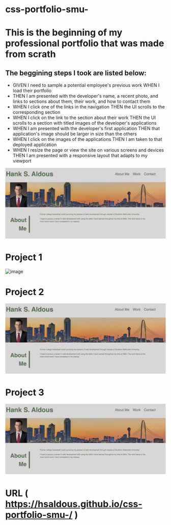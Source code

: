# css-portfolio-smu-

# This is the beginning of my professional portfolio that was made from scrath

## The beggining steps I took are listed below:

  * GIVEN I need to sample a potential employee's previous work
    WHEN I load their portfolio
   * THEN I am presented with the developer's name, a recent photo, and links to sections  about them, their work, and how to contact them
  * WHEN I click one of the links in the navigation
   THEN the UI scrolls to the corresponding section
  * WHEN I click on the link to the section about their work
   THEN the UI scrolls to a section with titled images of the developer's applications
  * WHEN I am presented with the developer's first application
   THEN that application's image should be larger in size than the others
  * WHEN I click on the images of the applications
   THEN I am taken to that deployed application
  * WHEN I resize the page or view the site on various screens and devices
   THEN I am presented with a responsive layout that adapts to my viewport

![image](https://github.com/hsaldous/css-portfolio-smu-/blob/main/assets/images/portfolio%20screenshot.png?raw=true)

# Project 1
![image](https://github.com/hsaldous/css-portfolio-smu-/blob/main/assets/images/weatherFlix.png?raw=true)

# Project 2
![image](https://github.com/hsaldous/css-portfolio-smu-/blob/main/assets/images/portfolio%20screenshot.png?raw=true)

# Project 3
![image](https://github.com/hsaldous/css-portfolio-smu-/blob/main/assets/images/portfolio%20screenshot.png?raw=true)


 # URL ( https://hsaldous.github.io/css-portfolio-smu-/ )
